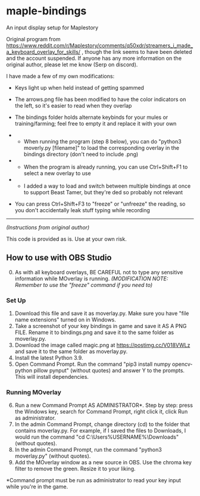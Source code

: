 # maple-bindings
An input display setup for Maplestory

Original program from https://www.reddit.com/r/Maplestory/comments/q50xdr/streamers_i_made_a_keyboard_overlay_for_skills/ , though the link seems to have been deleted and the account suspended. If anyone has any more information on the original author, please let me know (Serp on discord).

I have made a few of my own modifications:

- Keys light up when held instead of getting spammed
- The arrows.png file has been modified to have the color indicators on the left, so it's easier to read when they overlap

- The bindings folder holds alternate keybinds for your mules or training/farming; feel free to empty it and replace it with your own
- - When running the program (step 8 below), you can do "python3 moverly.py [filename]" to load the corresponding overlay in the bindings directory (don't need to include .png)
- - When the program is already running, you can use Ctrl+Shift+F1 to select a new overlay to use
- - I added a way to load and switch between multiple bindings at once to support Beast Tamer, but they're ded so probably not relevant
- You can press Ctrl+Shift+F3 to "freeze" or "unfreeze" the reading, so you don't accidentally leak stuff typing while recording

--------------------------
*(Instructions from original author)*

This code is provided as is. Use at your own risk.

## How to use with OBS Studio
0. As with all keyboard overlays, BE CAREFUL not to type any sensitive information while MOverlay is running. *(MODIFICATION NOTE: Remember to use the "freeze" command if you need to)*
### Set Up
1. Download this file and save it as moverlay.py. Make sure you have "file name extensions" turned on in Windows.
2. Take a screenshot of your key bindings in game and save it AS A PNG FILE. Rename it to bindings.png and save it to the same folder as moverlay.py.
3. Download the image called magic.png at https://postimg.cc/V018VWLz and save it to the same folder as moverlay.py.
4. Install the latest Python 3.9.
5. Open Command Prompt. Run the command "pip3 install numpy opencv-python pillow pynput" (without quotes) and answer Y to the prompts. This will install dependencies.
### Running MOverlay
6. Run a new Command Prompt AS ADMINISTRATOR*. Step by step: press the Windows key, search for Command Prompt, right click it, click Run as administrator.
7. In the admin Command Prompt, change directory (cd) to the folder that contains moverlay.py. For example, if I saved the files to Downloads, I would run the command "cd C:\Users\%USERNAME%\Downloads" (without quotes).
8. In the admin Command Prompt, run the command "python3 moverlay.py" (without quotes).
9. Add the MOverlay window as a new source in OBS. Use the chroma key filter to remove the green. Resize it to your liking.

*Command prompt must be run as administrator to read your key input while you're in the game.
